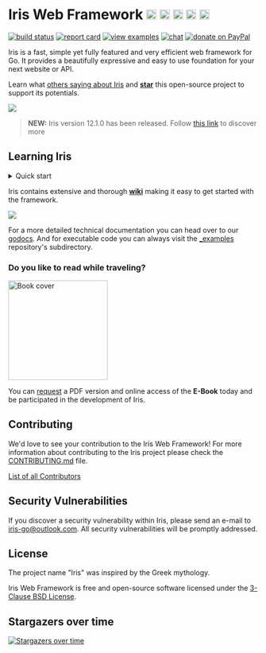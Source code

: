 <!-- <div align="center"> -->
  <!-- <a href="https://iris-go.com"><img src="https://iris-go.com/images/logo-sm.png" alt="iris-go.com logo" height="160"></a> -->

 <!-- [![](https://media.giphy.com/media/eipY4EabLhRQSIt5nV/giphy.gif)](https://github.com/kataras/iris/stargazers) -->

# Iris Web Framework <a href="README_ZH.md"><img width="20px" src="https://iris-go.com/images/flag-china.svg?v=10" /></a> <a href="README_GR.md"><img width="20px" src="https://iris-go.com/images/flag-greece.svg?v=10" /></a> <a href="README_ES.md"><img width="20px" src="https://iris-go.com/images/flag-spain.png" /></a> <a href="README_KO.md"><img width="20px" src="https://iris-go.com/images/flag-south-korea.svg" /></a> <a href="README_FA.md"><img width="20px" src="https://iris-go.com/images/flag-iran.svg" /></a>

<!-- </div> -->

[![build status](https://img.shields.io/travis/kataras/iris/master.svg?style=for-the-badge&logo=travis)](https://travis-ci.org/kataras/iris) [![report card](https://img.shields.io/badge/report%20card-a%2B-ff3333.svg?style=for-the-badge)](https://goreportcard.com/report/github.com/kataras/iris)<!--[![godocs](https://img.shields.io/badge/go-%20docs-488AC7.svg?style=for-the-badge)](https://godoc.org/github.com/kataras/iris)--> [![view examples](https://img.shields.io/badge/learn%20by-examples-0077b3.svg?style=for-the-badge)](https://github.com/kataras/iris/tree/master/_examples) [![chat](https://img.shields.io/gitter/room/iris_go/community.svg?color=blue&logo=gitter&style=for-the-badge)](https://gitter.im/iris_go/community) [![donate on PayPal](https://img.shields.io/badge/support-PayPal-blue.svg?style=for-the-badge)](https://www.paypal.me/kataras) <!-- [![release](https://img.shields.io/badge/release%20-v12.0-0077b3.svg?style=for-the-badge)](https://github.com/kataras/iris/releases) -->

Iris is a fast, simple yet fully featured and very efficient web framework for Go. It provides a beautifully expressive and easy to use foundation for your next website or API.

Learn what [others saying about Iris](https://iris-go.com/testimonials/) and **[star](https://github.com/kataras/iris/stargazers)** this open-source project to support its potentials.

[![](https://media.giphy.com/media/j5WLmtvwn98VPrm7li/giphy.gif)](https://iris-go.com/testimonials/)

> **NEW:** Iris version 12.1.0 has been released. Follow [this link](HISTORY.md#fr-13-december-2019--v1210) to discover more

## Learning Iris

<details>
<summary>Quick start</summary>

```sh
# assume the following code in example.go file
$ cat example.go
```

```go
package main

import "github.com/kataras/iris/v12"

func main() {
    app := iris.Default()
    app.Get("/ping", func(ctx iris.Context) {
        ctx.JSON(iris.Map{
            "message": "pong",
        })
    })

    app.Run(iris.Addr(":8080"))
}
```

```sh
# run example.go and
# visit http://localhost:8080/ping on browser
$ go run example.go
```

> Routing is powered by [muxie](https://github.com/kataras/muxie), the most powerful and fastest trie-based software written in Go.

</details>

Iris contains extensive and thorough **[wiki](https://github.com/kataras/iris/wiki)** making it easy to get started with the framework.

![](https://media.giphy.com/media/Ur8iqy9FQfmPuyQpgy/giphy.gif)

For a more detailed technical documentation you can head over to our [godocs](https://godoc.org/github.com/kataras/iris). And for executable code you can always visit the [_examples](_examples/) repository's subdirectory.

### Do you like to read while traveling?

<a href="https://bit.ly/iris-req-book"> <img alt="Book cover" src="https://iris-go.com/images/iris-book-cover-sm.jpg" width="200" /> </a>

<!-- [![follow author](https://img.shields.io/twitter/follow/makismaropoulos.svg?style=for-the-badge)](https://twitter.com/intent/follow?screen_name=makismaropoulos) -->

You can [request](https://bit.ly/iris-req-book) a PDF version and online access of the **E-Book** today and be participated in the development of Iris.

## Contributing

We'd love to see your contribution to the Iris Web Framework! For more information about contributing to the Iris project please check the [CONTRIBUTING.md](CONTRIBUTING.md) file.

[List of all Contributors](https://github.com/kataras/iris/graphs/contributors)

## Security Vulnerabilities

If you discover a security vulnerability within Iris, please send an e-mail to [iris-go@outlook.com](mailto:iris-go@outlook.com). All security vulnerabilities will be promptly addressed.

## License

The project name "Iris" was inspired by the Greek mythology.

Iris Web Framework is free and open-source software licensed under the [3-Clause BSD License](LICENSE).

## Stargazers over time

[![Stargazers over time](https://starchart.cc/kataras/iris.svg)](https://starchart.cc/kataras/iris)
